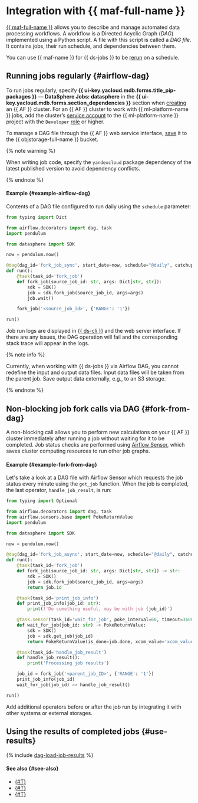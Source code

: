 # Integration with {{ maf-full-name }}

[{{ maf-full-name }}](../../../managed-airflow/concepts/index.md#about-the-service) allows you to describe and manage automated data processing workflows. A workflow is a Directed Acyclic Graph (_DAG_) implemented using a Python script. A file with this script is called a _DAG file_. It contains jobs, their run schedule, and dependencies between them.

You can use {{ maf-name }} for {{ ds-jobs }} to be [rerun](./fork.md) on a schedule.

## Running jobs regularly {#airflow-dag}

To run jobs regularly, specify **{{ ui-key.yacloud.mdb.forms.title_pip-packages }}** — **DataSphere Jobs: datasphere** in the **{{ ui-key.yacloud.mdb.forms.section_dependencies }}** section when [creating](../../../managed-airflow/operations/cluster-create.md) an {{ AF }} cluster. For an {{ AF }} cluster to work with {{ ml-platform-name }} jobs, add the cluster’s [service account](../../../iam/concepts/users/service-accounts.md) to the {{ ml-platform-name }} project with the `Developer` [role](../../security/index.md) or higher.

To manage a DAG file through the {{ AF }} web service interface, [save](../../../managed-airflow/operations/upload-dags.md) it to the {{ objstorage-full-name }} bucket.

{% note warning %}

When writing job code, specify the `yandexcloud` package dependency of the latest published version to avoid dependency conflicts.

{% endnote %}

#### Example {#example-airflow-dag}

Contents of a DAG file configured to run daily using the `schedule` parameter:

```python
from typing import Dict

from airflow.decorators import dag, task
import pendulum

from datasphere import SDK

now = pendulum.now()

@dag(dag_id='fork_job_sync', start_date=now, schedule="@daily", catchup=False)
def run():
    @task(task_id='fork_job')
    def fork_job(source_job_id: str, args: Dict[str, str]):
        sdk = SDK()
        job = sdk.fork_job(source_job_id, args=args)
        job.wait()

    fork_job('<source_job_id>', {'RANGE': '1'})

run()
```

Job run logs are displayed in [{{ ds-cli }}](cli.md) and the web server interface. If there are any issues, the DAG operation will fail and the corresponding stack trace will appear in the logs.

{% note info %}

Currently, when working with {{ ds-jobs }} via Airflow DAG, you cannot redefine the input and output data files. Input data files will be taken from the parent job. Save output data externally, e.g., to an S3 storage.

{% endnote %}

## Non-blocking job fork calls via DAG {#fork-from-dag}

A non-blocking call allows you to perform new calculations on your {{ AF }} cluster immediately after running a job without waiting for it to be completed. Job status checks are performed using [Airflow Sensor](https://airflow.apache.org/docs/apache-airflow/stable/core-concepts/sensors.html), which saves cluster computing resources to run other job graphs.

#### Example {#example-fork-from-dag}

Let's take a look at a DAG file with Airflow Sensor which requests the job status every minute using the `get_job` function. When the job is completed, the last operator, `handle_job_result`, is run:

```python
from typing import Optional

from airflow.decorators import dag, task
from airflow.sensors.base import PokeReturnValue
import pendulum

from datasphere import SDK

now = pendulum.now()

@dag(dag_id='fork_job_async', start_date=now, schedule="@daily", catchup=False)
def run():
    @task(task_id='fork_job')
    def fork_job(source_job_id: str, args: Dict[str, str]) -> str:
        sdk = SDK()
        job = sdk.fork_job(source_job_id, args=args)
        return job.id

    @task(task_id='print_job_info')
    def print_job_info(job_id: str):
        print(f'Do something useful, may be with job {job_id}')

    @task.sensor(task_id='wait_for_job', poke_interval=60, timeout=3600, mode='reschedule')
    def wait_for_job(job_id: str) -> PokeReturnValue:
        sdk = SDK()
        job = sdk.get_job(job_id)
        return PokeReturnValue(is_done=job.done, xcom_value='xcom_value')

    @task(task_id='handle_job_result')
    def handle_job_result():
        print('Processing job results')

    job_id = fork_job('<parent_job_ID>', {'RANGE': '1'})
    print_job_info(job_id)
    wait_for_job(job_id) >> handle_job_result()

run()
```

Add additional operators before or after the job run by integrating it with other systems or external storages.

## Using the results of completed jobs {#use-results}

{% include [dag-load-job-results](../../../_includes/datasphere/dag-load-job-results.md) %}

#### See also {#see-also}

* [{#T}](./index.md)
* [{#T}](./fork.md)
* [{#T}](../../../managed-airflow/concepts/index.md)
